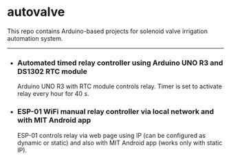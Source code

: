 # autovalve
This repo contains Arduino-based projects for solenoid valve irrigation automation system.
***
* ### Automated timed relay controller using Arduino UNO R3 and DS1302 RTC module
  Arduino UNO R3 with RTC module controls relay. Timer is set to activate relay every hour for 40 s.

* ### ESP-01 WiFi manual relay controller via local network and with MIT Android app
  ESP-01 controls relay via web page using IP (can be configured as dynamic or static) and also with MIT Android app (works only with static IP).

